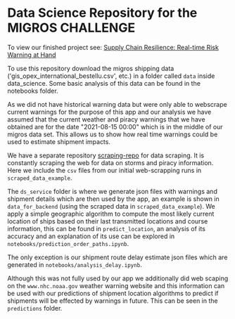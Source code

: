 # Data Science Repository for the MIGROS CHALLENGE

To view our finished project see: [Supply Chain Resilience: Real-time Risk Warning at Hand](https://hackzurich22-4068.ew.r.appspot.com/admin/dashboard)

To use this repository download the migros shipping data ('gis_opex_international_bestellu.csv', etc.) in a folder called `data` inside data_science. Some basic analysis of this data can be found in the notebooks folder. 

As we did not have historical warning data but were only able to webscrape current warnings for the purpose of this app and our analysis we have assumed that the current weather and piracy warnings that we have obtained are for the date "2021-08-15 00:00" which is in the middle of our migros data set. This allows us to show how real time warnings could be used to estimate shipment impacts. 

We have a separate repository [scraping-repo](https://github.com/HackZurichDreamTeam/scraping-repo) for data scraping. It is constantly scraping the web for data on storms and piracy information. Here we include the `csv` files from our initial web-scrapping runs in `scraped_data_example`.

The `ds_service` folder is where we generate json files with warnings and shipment details which are then used by the app, an example is shown in `data_for_backend` (using the scraped data in `scraped_data_example`). We apply a simple geographic algorithm to compute the most likely current location of ships based on their last transmitted locations and course information, this can be found in `predict_location`, an analysis of its accuracy and an explanation of its use can be explored in `notebooks/prediction_order_paths.ipynb`. 

The only exception is our shipment route delay estimate json files which are generated in `notebooks/analysis_delay.ipynb`.

Although this was not fully used by our app we additionally did web scaping on the `www.nhc.noaa.gov` weather warning website and this information can be used with our predictions of shipment location algorithms to predict if shipments will be effected by warnings in future. This can be seen in the `predictions` folder. 
